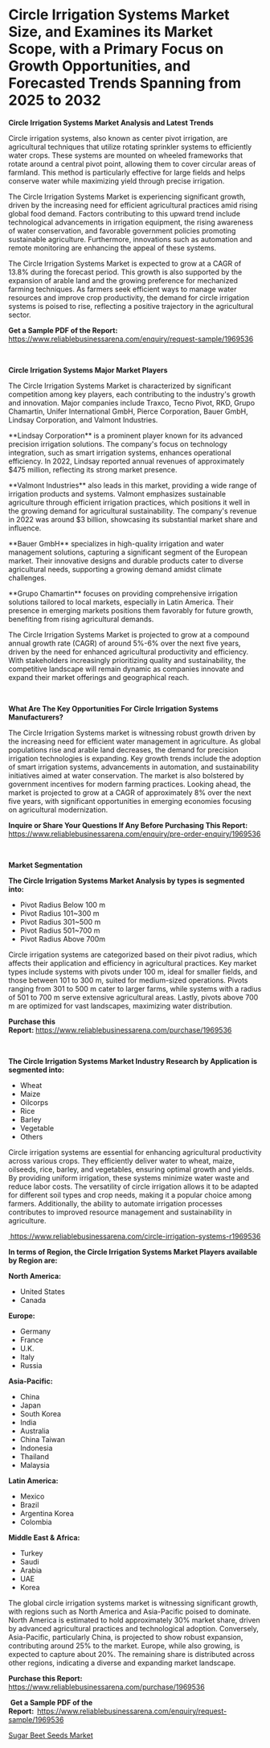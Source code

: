 <p><h1>Circle Irrigation Systems Market Size, and Examines its Market Scope, with a Primary Focus on Growth Opportunities, and Forecasted Trends Spanning from 2025 to 2032</h1></p><p><strong>Circle Irrigation Systems Market Analysis and Latest Trends</strong></p>
<p><p>Circle irrigation systems, also known as center pivot irrigation, are agricultural techniques that utilize rotating sprinkler systems to efficiently water crops. These systems are mounted on wheeled frameworks that rotate around a central pivot point, allowing them to cover circular areas of farmland. This method is particularly effective for large fields and helps conserve water while maximizing yield through precise irrigation.</p><p>The Circle Irrigation Systems Market is experiencing significant growth, driven by the increasing need for efficient agricultural practices amid rising global food demand. Factors contributing to this upward trend include technological advancements in irrigation equipment, the rising awareness of water conservation, and favorable government policies promoting sustainable agriculture. Furthermore, innovations such as automation and remote monitoring are enhancing the appeal of these systems.</p><p>The Circle Irrigation Systems Market is expected to grow at a CAGR of 13.8% during the forecast period. This growth is also supported by the expansion of arable land and the growing preference for mechanized farming techniques. As farmers seek efficient ways to manage water resources and improve crop productivity, the demand for circle irrigation systems is poised to rise, reflecting a positive trajectory in the agricultural sector.</p></p>
<p><strong>Get a Sample PDF of the Report:&nbsp;</strong> <a href="https://www.reliablebusinessarena.com/enquiry/request-sample/1969536?utm_campaign=2928&utm_medium=2&utm_source=Github&utm_content=ia&utm_term=30032025&utm_id=circle-irrigation-systems">https://www.reliablebusinessarena.com/enquiry/request-sample/1969536</a></p>
<p>&nbsp;</p>
<p><strong>Circle Irrigation Systems Major Market Players</strong></p>
<p><p>The Circle Irrigation Systems Market is characterized by significant competition among key players, each contributing to the industry's growth and innovation. Major companies include Traxco, Tecno Pivot, RKD, Grupo Chamartin, Unifer International GmbH, Pierce Corporation, Bauer GmbH, Lindsay Corporation, and Valmont Industries.</p><p>**Lindsay Corporation** is a prominent player known for its advanced precision irrigation solutions. The company's focus on technology integration, such as smart irrigation systems, enhances operational efficiency. In 2022, Lindsay reported annual revenues of approximately $475 million, reflecting its strong market presence.</p><p>**Valmont Industries** also leads in this market, providing a wide range of irrigation products and systems. Valmont emphasizes sustainable agriculture through efficient irrigation practices, which positions it well in the growing demand for agricultural sustainability. The company's revenue in 2022 was around $3 billion, showcasing its substantial market share and influence.</p><p>**Bauer GmbH** specializes in high-quality irrigation and water management solutions, capturing a significant segment of the European market. Their innovative designs and durable products cater to diverse agricultural needs, supporting a growing demand amidst climate challenges.</p><p>**Grupo Chamartin** focuses on providing comprehensive irrigation solutions tailored to local markets, especially in Latin America. Their presence in emerging markets positions them favorably for future growth, benefiting from rising agricultural demands.</p><p>The Circle Irrigation Systems Market is projected to grow at a compound annual growth rate (CAGR) of around 5%-6% over the next five years, driven by the need for enhanced agricultural productivity and efficiency. With stakeholders increasingly prioritizing quality and sustainability, the competitive landscape will remain dynamic as companies innovate and expand their market offerings and geographical reach.</p></p>
<p>&nbsp;</p>
<p><strong>What Are The Key Opportunities For Circle Irrigation Systems Manufacturers?</strong></p>
<p><p>The Circle Irrigation Systems market is witnessing robust growth driven by the increasing need for efficient water management in agriculture. As global populations rise and arable land decreases, the demand for precision irrigation technologies is expanding. Key growth trends include the adoption of smart irrigation systems, advancements in automation, and sustainability initiatives aimed at water conservation. The market is also bolstered by government incentives for modern farming practices. Looking ahead, the market is projected to grow at a CAGR of approximately 8% over the next five years, with significant opportunities in emerging economies focusing on agricultural modernization.</p></p>
<p><strong>Inquire or Share Your Questions If Any Before Purchasing This Report:</strong> <a href="https://www.reliablebusinessarena.com/enquiry/pre-order-enquiry/1969536?utm_campaign=2928&utm_medium=2&utm_source=Github&utm_content=ia&utm_term=30032025&utm_id=circle-irrigation-systems">https://www.reliablebusinessarena.com/enquiry/pre-order-enquiry/1969536</a></p>
<p>&nbsp;</p>
<p><strong>Market Segmentation</strong></p>
<p><strong>The Circle Irrigation Systems Market Analysis by types is segmented into:</strong></p>
<p><ul><li>Pivot Radius Below 100 m</li><li>Pivot Radius 101~300 m</li><li>Pivot Radius 301~500 m</li><li>Pivot Radius 501~700 m</li><li>Pivot Radius Above 700m</li></ul></p>
<p><p>Circle irrigation systems are categorized based on their pivot radius, which affects their application and efficiency in agricultural practices. Key market types include systems with pivots under 100 m, ideal for smaller fields, and those between 101 to 300 m, suited for medium-sized operations. Pivots ranging from 301 to 500 m cater to larger farms, while systems with a radius of 501 to 700 m serve extensive agricultural areas. Lastly, pivots above 700 m are optimized for vast landscapes, maximizing water distribution.</p></p>
<p><strong>Purchase this Report:&nbsp;</strong><a href="https://www.reliablebusinessarena.com/purchase/1969536?utm_campaign=2928&utm_medium=2&utm_source=Github&utm_content=ia&utm_term=30032025&utm_id=circle-irrigation-systems">https://www.reliablebusinessarena.com/purchase/1969536</a></p>
<p>&nbsp;</p>
<p><strong>The Circle Irrigation Systems Market Industry Research by Application is segmented into:</strong></p>
<p><ul><li>Wheat</li><li>Maize</li><li>Oilcorps</li><li>Rice</li><li>Barley</li><li>Vegetable</li><li>Others</li></ul></p>
<p><p>Circle irrigation systems are essential for enhancing agricultural productivity across various crops. They efficiently deliver water to wheat, maize, oilseeds, rice, barley, and vegetables, ensuring optimal growth and yields. By providing uniform irrigation, these systems minimize water waste and reduce labor costs. The versatility of circle irrigation allows it to be adapted for different soil types and crop needs, making it a popular choice among farmers. Additionally, the ability to automate irrigation processes contributes to improved resource management and sustainability in agriculture.</p></p>
<p><a href="https://www.reliablebusinessarena.com/circle-irrigation-systems-r1969536?utm_campaign=2928&utm_medium=2&utm_source=Github&utm_content=ia&utm_term=30032025&utm_id=circle-irrigation-systems">&nbsp;https://www.reliablebusinessarena.com/circle-irrigation-systems-r1969536</a></p>
<p><strong>In terms of Region, the Circle Irrigation Systems Market Players available by Region are:</strong></p>
<p>
    <p> <strong> North America: </strong>
        <ul>
            <li>United States</li>
            <li>Canada</li>
        </ul>
        </p> 
    <p> <strong> Europe: </strong>
        <ul>
            <li>Germany</li>
            <li>France</li>
            <li>U.K.</li>
            <li>Italy</li>
            <li>Russia</li>
        </ul>
        </p> 
    <p> <strong> Asia-Pacific: </strong>
        <ul>
            <li>China</li>
            <li>Japan</li>
            <li>South Korea</li>
            <li>India</li>
            <li>Australia</li>
            <li>China Taiwan</li>
            <li>Indonesia</li>
            <li>Thailand</li>
            <li>Malaysia</li>
        </ul>
        </p> 
    <p> <strong> Latin America: </strong>
        <ul>
            <li>Mexico</li>
            <li>Brazil</li>
            <li>Argentina Korea</li>
            <li>Colombia</li>
        </ul>
        </p> 
    <p> <strong> Middle East & Africa: </strong>
        <ul>
            <li>Turkey</li>
            <li>Saudi</li>
            <li>Arabia</li>
            <li>UAE</li>
            <li>Korea</li>
        </ul>
    </p>
    </p>
<p><p>The global circle irrigation systems market is witnessing significant growth, with regions such as North America and Asia-Pacific poised to dominate. North America is estimated to hold approximately 30% market share, driven by advanced agricultural practices and technological adoption. Conversely, Asia-Pacific, particularly China, is projected to show robust expansion, contributing around 25% to the market. Europe, while also growing, is expected to capture about 20%. The remaining share is distributed across other regions, indicating a diverse and expanding market landscape.</p></p>
<p><strong>Purchase this Report: </strong><a href="https://www.reliablebusinessarena.com/purchase/1969536?utm_campaign=2928&utm_medium=2&utm_source=Github&utm_content=ia&utm_term=30032025&utm_id=circle-irrigation-systems">https://www.reliablebusinessarena.com/purchase/1969536</a></p>
<p>&nbsp;<strong>Get a Sample PDF of the Report:&nbsp;&nbsp;</strong><a href="https://www.reliablebusinessarena.com/enquiry/request-sample/1969536?utm_campaign=2928&utm_medium=2&utm_source=Github&utm_content=ia&utm_term=30032025&utm_id=circle-irrigation-systems">https://www.reliablebusinessarena.com/enquiry/request-sample/1969536</a></p>
<p><strong></strong></p>
<p><p><a href="https://github.com/carendesrochers299/Market-Research-Report-List-1/blob/main/sugar-beet-seeds-market.md?utm_campaign=2928&utm_medium=2&utm_source=Github&utm_content=ia&utm_term=30032025&utm_id=circle-irrigation-systems">Sugar Beet Seeds Market</a></p></p>